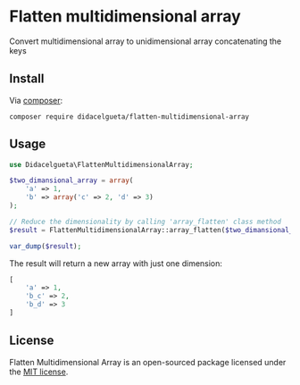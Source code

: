 # Flatten multidimensional array

Convert multidimensional array to unidimensional array concatenating the keys

## Install

Via [composer](http://getcomposer.org):

```shell
composer require didacelgueta/flatten-multidimensional-array
```

## Usage
```php
use Didacelgueta\FlattenMultidimensionalArray;

$two_dimansional_array = array(
    'a' => 1,
    'b' => array('c' => 2, 'd' => 3)
);

// Reduce the dimensionality by calling 'array_flatten' class method
$result = FlattenMultidimensionalArray::array_flatten($two_dimansional_array)

var_dump($result);
```

The result will return a new array with just one dimension:
```php
[
    'a' => 1,
    'b_c' => 2,
    'b_d' => 3
]
```

## License

Flatten Multidimensional Array is an open-sourced package licensed under the [MIT license](http://opensource.org/licenses/MIT).
